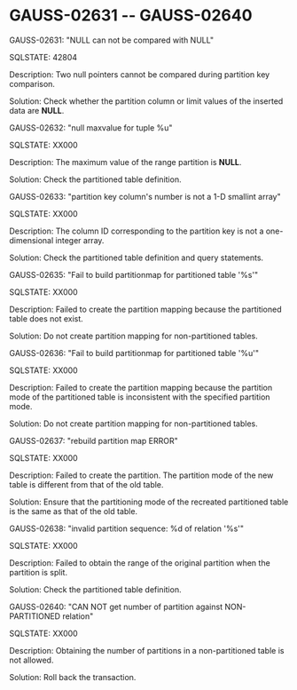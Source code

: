 # GAUSS-02631 -- GAUSS-02640<a name="EN-US_TOPIC_0302072940"></a>

GAUSS-02631: "NULL can not be compared with NULL"

SQLSTATE: 42804

Description: Two null pointers cannot be compared during partition key comparison.

Solution: Check whether the partition column or limit values of the inserted data are  **NULL**.

GAUSS-02632: "null maxvalue for tuple %u"

SQLSTATE: XX000

Description: The maximum value of the range partition is  **NULL**.

Solution: Check the partitioned table definition.

GAUSS-02633: "partition key column's number is not a 1-D smallint array"

SQLSTATE: XX000

Description: The column ID corresponding to the partition key is not a one-dimensional integer array.

Solution: Check the partitioned table definition and query statements.

GAUSS-02635: "Fail to build partitionmap for partitioned table '%s'"

SQLSTATE: XX000

Description: Failed to create the partition mapping because the partitioned table does not exist.

Solution: Do not create partition mapping for non-partitioned tables.

GAUSS-02636: "Fail to build partitionmap for partitioned table '%u'"

SQLSTATE: XX000

Description: Failed to create the partition mapping because the partition mode of the partitioned table is inconsistent with the specified partition mode.

Solution: Do not create partition mapping for non-partitioned tables.

GAUSS-02637: "rebuild partition map ERROR"

SQLSTATE: XX000

Description: Failed to create the partition. The partition mode of the new table is different from that of the old table.

Solution: Ensure that the partitioning mode of the recreated partitioned table is the same as that of the old table.

GAUSS-02638: "invalid partition sequence: %d of relation '%s'"

SQLSTATE: XX000

Description: Failed to obtain the range of the original partition when the partition is split.

Solution: Check the partitioned table definition.

GAUSS-02640: "CAN NOT get number of partition against NON-PARTITIONED relation"

SQLSTATE: XX000

Description: Obtaining the number of partitions in a non-partitioned table is not allowed.

Solution: Roll back the transaction.

